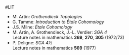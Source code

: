 #LIT

* M. Artin: *Grothendieck Topologies*
* G. Tamme: *Introduction to Étale Cohomology*
* J.S. Milne: *Étale Cohomology*
* M. Artin, A. Grothendieck, J.-L. Verdier: *SGA 4*  
  Lecture notes in mathematics **269**, **270**, **305** (1972/73)
* P. Deligne: *SGA 4½*  
  Lecture notes in mathematics **569** (1977)
